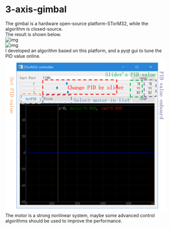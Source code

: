 # 3-axis-gimbal
The gimbal is a hardware open-source platform-STorM32, while the algorithm is closed-source.<br>
The result is shown below.<br>
![img](https://github.com/Flanker-E/repository_photo-gif/blob/main/gimbal_1.gif)<br>
![img](https://github.com/Flanker-E/repository_photo-gif/blob/main/gimbal_2.gif)<br>
I developed an algorithm based on this platform, and a pyqt gui to tune the PID value online.
![img](https://github.com/Flanker-E/repository_photo-gif/blob/main/gimbal_gui.png)<br>
The motor is a strong nonlinear system, maybe some advanced control algorithms should be used to improve the performance.<br>
